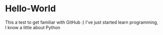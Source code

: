# Hello-World
This a test to get familiar with GitHub :)
I've just started learn programming, I know a little about Python 

